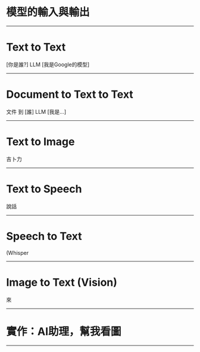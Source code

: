 # 模型的輸入與輸出

----

# Text to Text

[你是誰?] LLM [我是Google的模型]

----

# Document to Text to Text

文件 到 [誰] LLM [我是...]

----

# Text to Image

吉卜力

----

# Text to Speech

說話

----

# Speech to Text

(Whisper

----

# Image to Text (Vision)

來

----

# 實作：AI助理，幫我看圖

----